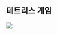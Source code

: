 <h2> 테트리스 게임</h2>

<img src="https://img.shields.io/badge/Firebase-FFCA28?style=flat-square&logo=firebase&logoColor=white"/>
